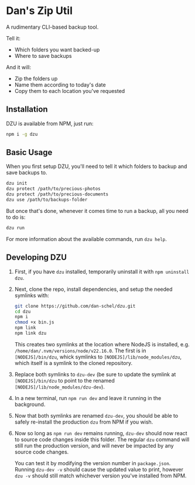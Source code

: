 # Dan's Zip Util

A rudimentary CLI-based backup tool.

Tell it:

- Which folders you want backed-up
- Where to save backups

And it will:

- Zip the folders up
- Name them according to today's date
- Copy them to each location you've requested

## Installation

DZU is available from NPM, just run:

```sh
npm i -g dzu
```

## Basic Usage

When you first setup DZU, you'll need to tell it which folders to backup and save backups to.

```sh
dzu init
dzu protect /path/to/precious-photos
dzu protect /path/to/precious-documents
dzu use /path/to/backups-folder
```

But once that's done, whenever it comes time to run a backup, all you need to do is:

```sh
dzu run
```

For more information about the available commands, run `dzu help`.

## Developing DZU

1. First, if you have `dzu` installed, temporarily uninstall it with `npm uninstall dzu`.

2. Next, clone the repo, install dependencies, and setup the needed symlinks with:

   ```sh
   git clone https://github.com/dan-schel/dzu.git
   cd dzu
   npm i
   chmod +x bin.js
   npm link
   npm link dzu
   ```

   This creates two symlinks at the location where NodeJS is installed, e.g. `/home/dan/.nvm/versions/node/v22.16.0`. The first is in `[NODEJS]/bin/dzu`, whick symlinks to `[NODEJS]/lib/node_modules/dzu`, which itself is a symlink to the cloned repository.

3. Replace both symlinks to `dzu-dev` (be sure to update the symlink at `[NODEJS]/bin/dzu` to point to the renamed `[NODEJS]/lib/node_modules/dzu-dev`).

4. In a new terminal, run `npm run dev` and leave it running in the background.

5. Now that both symlinks are renamed `dzu-dev`, you should be able to safely re-install the production `dzu` from NPM if you wish.

6. Now so long as `npm run dev` remains running, `dzu-dev` should now react to source code changes inside this folder. The regular `dzu` command will still run the production version, and will never be impacted by any source code changes.

   You can test it by modifying the version number in `package.json`. Running `dzu-dev -v` should cause the updated value to print, however `dzu -v` should still match whichever version you've installed from NPM.
